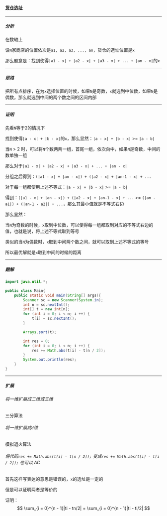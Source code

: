 #### <a href="https://www.acwing.com/problem/content/106/">货仓选址</a>

-----------

##### 分析

在数轴上

设`N`家商店的位置依次是`a1, a2, a3, ..., an`，货仓的选址位置是`x`

那么题意是：找到使得`|a1 - x| + |a2 - x| + |a3 - x| + ... + |an - x|`的`x`

--------------

##### 思路

把所有点排序，在为`x`选择位置的时候，如果`N`是奇数，`x`就选到中位数，如果`N`是偶数，那么就选到中间的两个数之间的区间内部

---------------

##### 证明

先看`N`等于2的情况下

找到使得`|a - x| + |b - x|`的`x`，那么显然：`|a - x| + |b - x|` >= `|a - b|`

当`N` > 2 时，可以将`N`个数两两一组，首尾一组，依次向中，如果`N`是奇数，中间的数单独一组

那么对于`|a1 - x| + |a2 - x| + |a3 - x| + ... + |an - x|`

分组之后得到：`(|a1 - x| + |an - x|) + (|a2 - x| + |an-1 - x| + ...`

对于每一组都使用上述不等式：`|a - x| + |b - x|` >= `|a - b|`

得到：`(|a1 - x| + |an - x|) + (|a2 - x| + |an-1 - x| + ...` >= `(|an - a1|) + (|an-1 - a2|) + ...`，那么其最小值就是不等式右边

那么显然：

当`N`为奇数的时候，`x`取到中位数，可以使得每一组都取到对应的不等式右边的值，也就是说，将上述不等式取到等号

类似的当`N`为偶数时，`x`取到中间两个数之间，就可以取到上述不等式的等号

所以最优解就是`x`取到中间的时候的距离

-----------

##### 题解

```java
import java.util.*;

public class Main{
    public static void main(String[] args){
        Scanner sc = new Scanner(System.in);
        int n = sc.nextInt();
        int[] t = new int[n];
        for (int i = 0; i < n; i ++) {
            t[i] = sc.nextInt();
        }

        Arrays.sort(t);

        int res = 0;
        for (int i = 0; i < n; i ++) {
            res += Math.abs(t[i] - t[n / 2]);
        }
        System.out.println(res);
    }
}
```

---------------

##### 扩展

###### 将一维扩展成二维或三维

三分算法

###### 将一维扩展成`d`维

模拟退火算法

###### 将代码`res += Math.abs(t[i] - t[n / 2]);` 变成`res += Math.abs(t[i] - t[i / 2]);` 也可以 AC

首先这样写表达的意思是错误的，`x`的选址是一定的

但是可以证明两者是等价的

证明：
$$
\sum_{i = 0}^{n - 1}|ti - tn/2| = \sum_{i = 0}^{n - 1}|ti - ti/2|
$$
